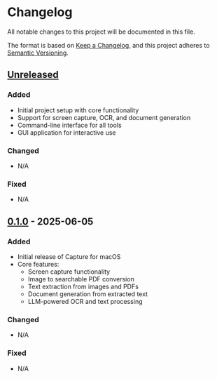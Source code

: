 # Changelog

All notable changes to this project will be documented in this file.

The format is based on [Keep a Changelog](https://keepachangelog.com/en/1.0.0/),
and this project adheres to [Semantic Versioning](https://semver.org/spec/v2.0.0.html).

## [Unreleased]

### Added
- Initial project setup with core functionality
- Support for screen capture, OCR, and document generation
- Command-line interface for all tools
- GUI application for interactive use

### Changed
- N/A

### Fixed
- N/A

## [0.1.0] - 2025-06-05

### Added
- Initial release of Capture for macOS
- Core features:
  - Screen capture functionality
  - Image to searchable PDF conversion
  - Text extraction from images and PDFs
  - Document generation from extracted text
  - LLM-powered OCR and text processing

### Changed
- N/A

### Fixed
- N/A

[Unreleased]: https://github.com/your-username/capture_mac/compare/v0.1.0...HEAD
[0.1.0]: https://github.com/your-username/capture_mac/releases/tag/v0.1.0
